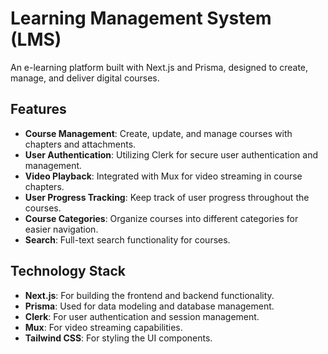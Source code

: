 # Learning Management System (LMS)

An e-learning platform built with Next.js and Prisma, designed to create, manage, and deliver digital courses.

## Features

- **Course Management**: Create, update, and manage courses with chapters and attachments.
- **User Authentication**: Utilizing Clerk for secure user authentication and management.
- **Video Playback**: Integrated with Mux for video streaming in course chapters.
- **User Progress Tracking**: Keep track of user progress throughout the courses.
- **Course Categories**: Organize courses into different categories for easier navigation.
- **Search**: Full-text search functionality for courses.

## Technology Stack

- **Next.js**: For building the frontend and backend functionality.
- **Prisma**: Used for data modeling and database management.
- **Clerk**: For user authentication and session management.
- **Mux**: For video streaming capabilities.
- **Tailwind CSS**: For styling the UI components.
